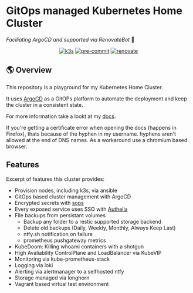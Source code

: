 # GitOps managed Kubernetes Home Cluster

*Faciliating ArgoCD and supported via RenovateBot* :robot:

<div align="center">

[![k3s](https://img.shields.io/badge/k3s-v1.30.5-blue?style=for-the-badge&logo=kubernetes&logoColor=white)](https://k3s.io/)
[![pre-commit](https://img.shields.io/badge/pre--commit-enabled?logo=pre-commit&logoColor=white&style=for-the-badge&color=brightgreen)](https://github.com/pre-commit/pre-commit)
[![renovate](https://img.shields.io/badge/renovate-enabled?style=for-the-badge&logo=renovatebot&logoColor=white&color=brightgreen)](https://github.com/renovatebot/renovate)

</div>

## 🌎 Overview

This repository is a playground for my Kubernetes Home Cluster.

It uses [ArgoCD](https://github.com/argoproj/argo-cd) as a GitOPs platform to automate the deployment and keep the cluster in a consistent state.

For more information take a lookt at my [docs](https://madic-.github.io/k3s-git-ops/).

If you're getting a certificate error when opening the docs (happens in Firefox), thats because of the hyphen in my username. hyphens aren't allowed at the end of DNS names. As a workaround use a chromium based browser.

## Features

Excerpt of features this cluster provides:

- Provision nodes, including k3s, via ansible
- GitOps based cluster management with ArgoCD
- Encrypted secrets with [sops](https://github.com/mozilla/sops)
- Every exposed service uses SSO with [Authelia](https://www.authelia.com/)
- File backups from persistant volumes
  - Backup any folder to a restic supported storage backend
  - Delete old backups (Daily, Weekly, Monthly, Always Keep Last)
  - ntfy.sh notification on failure
  - prometheus pushgateway metrics
- KubeDoom: Killing whoami containers with a shotgun
- High Avaliability ControlPlane and LoadBalancer via KubeVIP
- Monitoring via kube-prometheus-stack
- Logging via loki
- Alerting via alertmanager to a selfhosted ntfy
- Storage managed via longhorn
- Vagrant based virtual test environment
